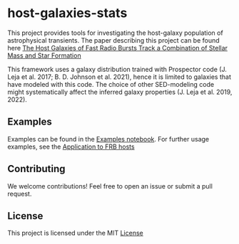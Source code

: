 # host-galaxies-stats

This project provides tools for investigating the host-galaxy population of astrophysical transients.
The paper describing this project can be found here [The Host Galaxies of Fast Radio Bursts Track a Combination of Stellar Mass and Star Formation](?)

This framework uses a galaxy distribution trained with Prospector code (J. Leja et al. 2017; B. D. Johnson et al. 2021), hence it is limited to galaxies that have modeled with this code. The choice of other SED-modeling code might systematically affect the inferred galaxy properties (J. Leja et al. 2019, 2022).
 

## Examples

Examples can be found in the [Examples notebook](examples.ipynb). 
For further usage examples, see the [Application to FRB hosts](frb_hosts_stats.ipynb)

## Contributing
We welcome contributions! Feel free to open an issue or submit a pull request.

## License
This project is licensed under the MIT [License](LICENSE)
